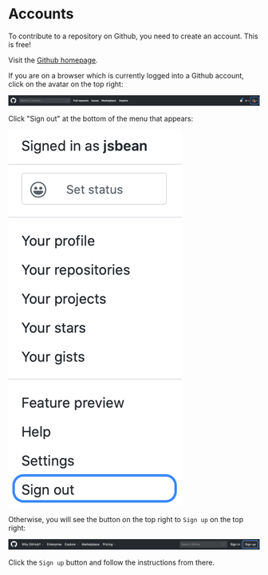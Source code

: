 # Accounts

To contribute to a repository on Github, you need to create an account. This is free!

Visit the [Github homepage](https://github.com). 

If you are on a browser which is currently logged into a Github account, click on the avatar on the top right:

![Already signed in](img/signed_in.png)

Click "Sign out" at the bottom of the menu that appears:

![Sign out](img/sign_out.png)

Otherwise, you will see the button on the top right to `Sign up` on the top right:

![Sign in](img/sign_up.png)

Click the `Sign up` button and follow the instructions from there.